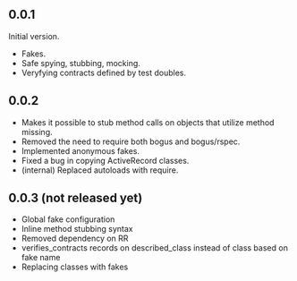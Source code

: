 ## 0.0.1

Initial version.

- Fakes.
- Safe spying, stubbing, mocking.
- Veryfying contracts defined by test doubles.

## 0.0.2

- Makes it possible to stub method calls on objects that utilize method missing.
- Removed the need to require both bogus and bogus/rspec.
- Implemented anonymous fakes.
- Fixed a bug in copying ActiveRecord classes.
- (internal) Replaced autoloads with require.

## 0.0.3 (not released yet)

- Global fake configuration
- Inline method stubbing syntax
- Removed dependency on RR
- verifies_contracts records on described_class instead of class based on fake name
- Replacing classes with fakes

